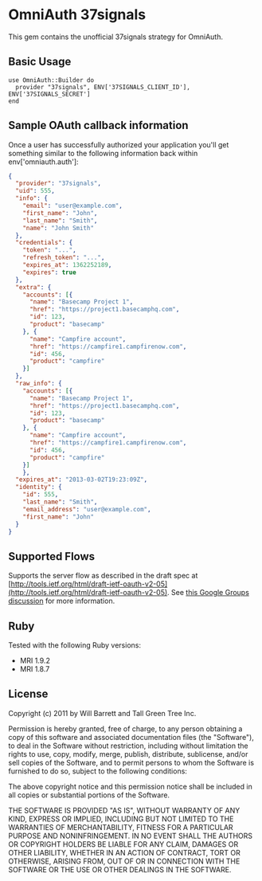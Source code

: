 # OmniAuth 37signals

This gem contains the unofficial 37signals strategy for OmniAuth.

## Basic Usage

    use OmniAuth::Builder do
      provider "37signals", ENV['37SIGNALS_CLIENT_ID'], ENV['37SIGNALS_SECRET']
    end
    
## Sample OAuth callback information

Once a user has successfully authorized your application you'll get something similar to the following information back within env['omniauth.auth']:

```json
{
  "provider": "37signals",
  "uid": 555,
  "info": {
    "email": "user@example.com",
    "first_name": "John",
    "last_name": "Smith",
    "name": "John Smith"
  },
  "credentials": {
    "token": "...",
    "refresh_token": "...",
    "expires_at": 1362252189,
    "expires": true
  },
  "extra": {
    "accounts": [{
      "name": "Basecamp Project 1",
      "href": "https://project1.basecamphq.com",
      "id": 123,
      "product": "basecamp"
    }, {
      "name": "Campfire account",
      "href": "https://campfire1.campfirenow.com",
      "id": 456,
      "product": "campfire"
    }]
  },
  "raw_info": {
    "accounts": [{
      "name": "Basecamp Project 1",
      "href": "https://project1.basecamphq.com",
      "id": 123,
      "product": "basecamp"
    }, { 
      "name": "Campfire account",
      "href": "https://campfire1.campfirenow.com",
      "id": 456,
      "product": "campfire"
    }]
    },
  "expires_at": "2013-03-02T19:23:09Z",
  "identity": {
    "id": 555,
    "last_name": "Smith",
    "email_address": "user@example.com",
    "first_name": "John"
  }
}
```


## Supported Flows

Supports the server flow as described in the draft spec at [http://tools.ietf.org/html/draft-ietf-oauth-v2-05](http://tools.ietf.org/html/draft-ietf-oauth-v2-05). See [this Google Groups discussion](http://groups.google.com/group/37signals-api/browse_thread/thread/86b0da52134c1b7e) for more information.

## Ruby

Tested with the following Ruby versions:

- MRI 1.9.2
- MRI 1.8.7

## License

Copyright (c) 2011 by Will Barrett and Tall Green Tree Inc.

Permission is hereby granted, free of charge, to any person obtaining a copy of this software and associated documentation files (the "Software"), to deal in the Software without restriction, including without limitation the rights to use, copy, modify, merge, publish, distribute, sublicense, and/or sell copies of the Software, and to permit persons to whom the Software is furnished to do so, subject to the following conditions:

The above copyright notice and this permission notice shall be included in all copies or substantial portions of the Software.

THE SOFTWARE IS PROVIDED "AS IS", WITHOUT WARRANTY OF ANY KIND, EXPRESS OR IMPLIED, INCLUDING BUT NOT LIMITED TO THE WARRANTIES OF MERCHANTABILITY, FITNESS FOR A PARTICULAR PURPOSE AND NONINFRINGEMENT. IN NO EVENT SHALL THE AUTHORS OR COPYRIGHT HOLDERS BE LIABLE FOR ANY CLAIM, DAMAGES OR OTHER LIABILITY, WHETHER IN AN ACTION OF CONTRACT, TORT OR OTHERWISE, ARISING FROM, OUT OF OR IN CONNECTION WITH THE SOFTWARE OR THE USE OR OTHER DEALINGS IN THE SOFTWARE.

